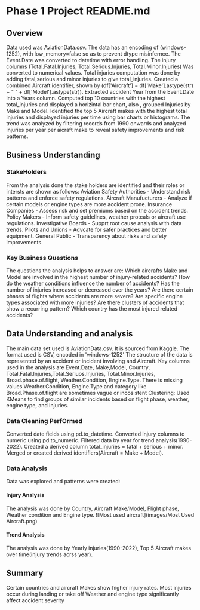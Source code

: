# Phase 1 Project README.md
## Overview
Data used was AviationData.csv. The data has an encoding of (windows-1252), with low_memory=false so as to prevent dtype misinfernce.
The Event.Date was converted to datetime with error handling.
The injury columns (Total.Fatal.Injuries, Total.Serious.Injuries, Total.Minor.Injuries) Was converted to numerical values.
Total injuries computation was done by adding fatal,serious and minor injuries to give total_injuries.
Created a combined Aircraft identifier, shown by (df['Aircraft'] = df['Make'].astype(str) + " " + df['Model'].astype(str)).
Extracted accident Year from the Event.Date into a Years column.
Computed top 10 countries with the highest total_injuries and displayed a horizintal bar chart, also , grouped Injuries by Make and Model.
Identified the top 5 Aircraft makes with the highest total injuries and displayed injuries per time using bar charts or histograms.
The trend was analyzed by filtering records from 1990 onwards and analyzed injuries per year per aicraft make to reveal safety improvements and risk patterns.
## Business Understanding
### StakeHolders
From the analysis done the stake holders are identified and their roles or intersts are shown as follows:
Aviation Safety Authorities - Understand risk patterns and enforce safety regulations.
Aircraft Manufucturers - Analyze if certain models or engine types are more accident prone.
Insurance Companies - Assess risk and set premiums based on the accident trends.
Policy Makers - Inform safety guidelines, weather protcals or aircraft use regulations.
Investigative Boards - Supprt root cause analysis with data trends.
Pilots and Unions - Advcate for safer practices and better equipment.
General Public - Transparency about risks and safety improvements.
### Key Business Questions
The questions the analysis helps to answer are:
Which aircrafts Make and Model are involved in the highest number of injury-related accidents?
How do the weather conditions influence the number of accidents?
Has the number of injuries increased or decreased over the years?
Are there certain phases of flights where accidents are more severe?
Are specific engine types associated with more injuries?
Are there clusters of accidents that show a recurring pattern?
Which country has the most injured related accidents?
## Data Understanding and analysis
The main data set used is AviationData.csv. It is sourced from Kaggle.
The format used is CSV, encoded in 'windows-1252'
The structure of the data is represented by an accident or incident involving and Aircraft.
Key columns used in the analysis are Event.Date, Make,Model, Country, Total.Fatal.Injuries,Total.Seriuos.Injuries, Total.Minor.Injuries, Broad.phase.of.flight, Weather.Condition, Engine.Type.
There is missing values Weather.Condition, Engine.Type and category like Broad.Phase.of.flight are sometimes vague or incosistent
Clustering: Used KMeans to find groups of similar incidents based on flight phase, weather, engine type, and injuries.
### Data Cleaning PerfOrmed
Converted date fields using pd.to_datetime.
Converted injury columns to numeric using pd.to_numeric.
Filtered data by year for trend analysis(1990-2022).
Created a derived column total_injuries = fatal + serious + minor.
Merged or created derived identifiers(Aircraft = Make + Model).
### Data Analysis
Data was explored and patterns were created:
#### Injury Analysis
The analysis was done by Country, Aircraft Make/Model, Flight phase, Weather condition and Engine type.
![Most used aircraft](images/Most Used Aircraft.png)
#### Trend Analysis
The analysis was done by Yearly injuries(1990-2022), Top 5 Aircraft makes over time(injury trends acrss year).
## Summary
Certain countries and aircraft Makes show higher injury rates.
Most injuries occur during landing or take off
Weather and engine type significantly affect accident severity